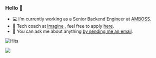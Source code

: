 ### Hello 👋

- 💻 I’m currently working as a Senior Backend Engineer at [AMBOSS](https://amboss.com).
- 👩‍ Tech coach at [Imagine](https://www.joinimagine.com/) , feel free to apply [here](https://joinimagine.typeform.com/to/vWwyEF/salma).
- 💬 You can ask me about anything [by sending me an email](mailto:salmahabdelhady@gmail.com?subject=[GITHUB] ).

![Hits](https://hitcounter.pythonanywhere.com/count/tag.svg?url=https%3A%2F%2Fgithub.com%2FSalmaAbdelhady)

<img src="https://media.giphy.com/media/48FhEMYGWji8/source.gif">

